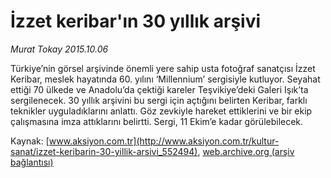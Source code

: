 # İzzet keribar'ın 30 yıllık arşivi

*Murat Tokay 2015.10.06*

<div class="pNewsDetailMainContent ctx_content" itemprop="articleBody">
 <p>
  Türkiye’nin görsel arşivinde önemli yere sahip usta fotoğraf sanatçısı İzzet Keribar, meslek hayatında 60. yılını ‘Millennium’ sergisiyle kutluyor. Seyahat ettiği 70 ülkede ve Anadolu’da çektiği kareler Teşvikiye’deki Galeri Işık’ta sergilenecek. 30 yıllık arşivini bu sergi için açtığını belirten Keribar, farklı teknikler uyguladıklarını anlattı. Göz zevkiyle hareket ettiklerini ve bir ekip çalışmasına imza attıklarını belirtti. Sergi, 11 Ekim’e kadar görülebilecek.
 </p>
</div>


Kaynak: [www.aksiyon.com.tr](http://www.aksiyon.com.tr/kultur-sanat/izzet-keribarin-30-yillik-arsivi_552494), [web.archive.org (arşiv bağlantısı)](http://web.archive.org/web/20160125070325/http://www.aksiyon.com.tr/kultur-sanat/izzet-keribarin-30-yillik-arsivi_552494)
